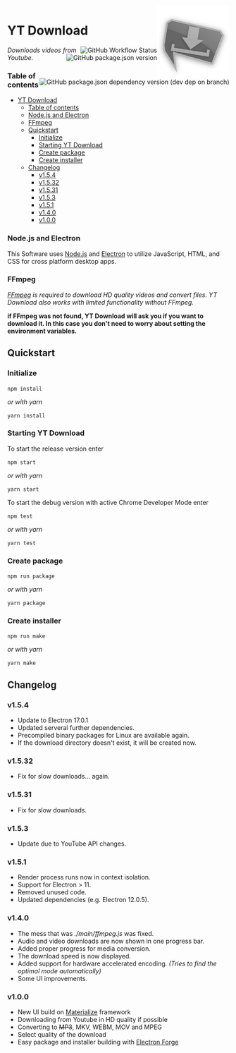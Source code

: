 <img src="https://raw.githubusercontent.com/jibbex/yt-Download/master/assets/images/icon-512.png" align="right" width="164" height="164">

# YT Download
<img alt="GitHub Workflow Status" src="https://img.shields.io/github/workflow/status/jibbex/yt-Download/build?12" align="right">
<img alt="GitHub package.json version" src="https://img.shields.io/github/package-json/v/jibbex/yt-Download" align="right">
<img alt="GitHub package.json dependency version (dev dep on branch)" src="https://img.shields.io/github/package-json/dependency-version/jibbex/yt-Download/dev/electron" align="right">

*Downloads videos from Youtube.*

### Table of contents
- [YT Download](#yt-download)
    + [Table of contents](#table-of-contents)
    + [Node.js and Electron](#nodejs-and-electron)
    + [FFmpeg](#ffmpeg)
  * [Quickstart](#quickstart)
    + [Initialize](#initialize)
    + [Starting YT Download](#starting-yt-download)
    + [Create package](#create-package)
    + [Create installer](#create-installer)
  * [Changelog](#changelog)
    + [v1.5.4](#v154)
    + [v1.5.32](#v1532)
    + [v1.5.31](#v1531)
    + [v1.5.3](#v153)
    + [v1.5.1](#v151)
    + [v1.4.0](#v140)
    + [v1.0.0](#v100)

### Node.js and Electron
This Software uses [Node.js](https://nodejs.org/en/) and [Electron](https://electronjs.org/) to utilize JavaScript, HTML, and CSS for cross platform desktop apps.


### FFmpeg
*[FFmpeg](https://www.ffmpeg.org/) is required to download HD quality videos and convert files. YT Download also works with limited functionality without FFmpeg.*

**if FFmpeg was not found, YT Download will ask you if you want to download it. In this case you don't need to worry about setting the environment variables.**

## Quickstart

### Initialize
```
npm install
```
*or with yarn*
```
yarn install
```

### Starting YT Download
To start the release version enter
```
npm start
```
*or with yarn*
```
yarn start
```

To start the debug version with active Chrome Developer Mode enter
```
npm test
```
*or with yarn*
```
yarn test
```

### Create package
```
npm run package
```
*or with yarn*
```
yarn package
```

### Create installer
```
npm run make
```
*or with yarn*
```
yarn make
```

## Changelog

### v1.5.4

 * Update to Electron 17.0.1
 * Updated serveral further dependencies.
 * Precompiled binary packages for Linux are available again.
 * If the download directory doesn't exist, it will be created now.
 
### v1.5.32

 * Fix for slow downloads... again.

### v1.5.31

 * Fix for slow downloads. 

### v1.5.3

 * Update due to YouTube API changes.

### v1.5.1

* Render process runs now in context isolation.
* Support for Electron > 11.
* Removed unused code.
* Updated dependencies (e.g. Electron 12.0.5).

### v1.4.0

* The mess that was *./main/ffmpeg.js* was fixed.
* Audio and video downloads are now shown in one progress bar.
* Added proper progress for media conversion.
* The download speed is now displayed.
* Added support for hardware accelerated encoding. *(Tries to find the optimal mode automatically)*
* Some UI improvements.

### v1.0.0

* New UI build on [Materialize](https://materializecss.com/) framework
* Downloading from Youtube in HD quality if possible
* Converting to ~~MP3~~, MKV, WEBM, MOV and MPEG
* Select quality of the download
* Easy package and installer building with [Electron Forge](https://github.com/electron-userland/electron-forge)
